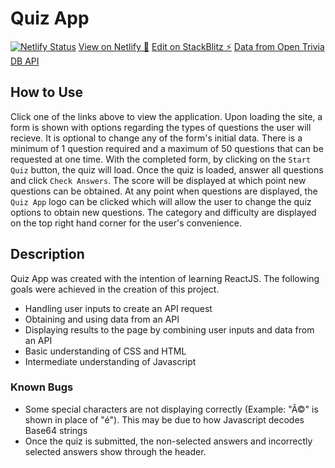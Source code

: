 # Quiz App

[![Netlify Status](https://api.netlify.com/api/v1/badges/8a947e4a-03a9-47a5-97cf-da195b886b34/deploy-status)](https://app.netlify.com/sites/brauliofg-quizapp/deploys)
[View on Netlify 🔗](https://brauliofg-quizapp.netlify.app/)
[Edit on StackBlitz ⚡️](https://stackblitz.com/edit/react-2bfa1z)
[Data from Open Trivia DB API](https://opentdb.com/)

## How to Use

Click one of the links above to view the application. Upon loading the site, a form is shown with options regarding the types of questions the user will recieve. It is optional to change any of the form's initial data. There is a minimum of 1 question required and a maximum of 50 questions that can be requested at one time.
With the completed form, by clicking on the `Start Quiz` button, the quiz will load.
Once the quiz is loaded, answer all questions and click `Check Answers`. The score will be displayed at which point new questions can be obtained.
At any point when questions are displayed, the `Quiz App` logo can be clicked which will allow the user to change the quiz options to obtain new questions. The category and difficulty are displayed on the top right hand corner for the user's convenience.

## Description

Quiz App was created with the intention of learning ReactJS.
The following goals were achieved in the creation of this project.

- Handling user inputs to create an API request
- Obtaining and using data from an API
- Displaying results to the page by combining user inputs and data from an API
- Basic understanding of CSS and HTML
- Intermediate understanding of Javascript

### Known Bugs

- Some special characters are not displaying correctly (Example: "Ã©" is shown in place of "é"). This may be due to how Javascript decodes Base64 strings
- Once the quiz is submitted, the non-selected answers and incorrectly selected answers show through the header.
